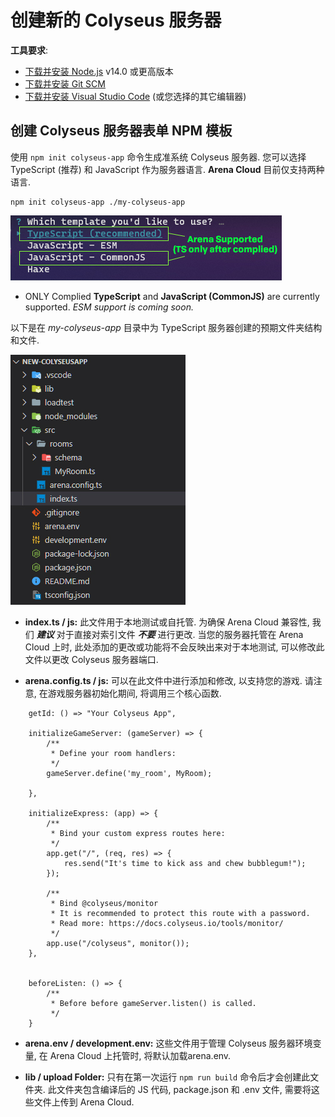 # 创建新的 Colyseus 服务器

**工具要求**:

- [下载并安装 Node.js](https://nodejs.org/) v14.0 或更高版本
- [下载并安装 Git SCM](https://git-scm.com/downloads)
- [下载并安装 Visual Studio Code](https://code.visualstudio.com/) (或您选择的其它编辑器)

## 创建 Colyseus 服务器表单 NPM 模板

使用 `npm init colyseus-app` 命令生成准系统 Colyseus 服务器. 您可以选择 TypeScript (推荐) 和 JavaScript 作为服务器语言. **Arena Cloud** 目前仅支持两种语言.

```
npm init colyseus-app ./my-colyseus-app
```

![NPM Selection](../../images/arena-app-support.jpg)

- ONLY Complied **TypeScript** and **JavaScript (CommonJS)** are currently supported. *ESM support is coming soon.*

以下是在 *my-colyseus-app* 目录中为 TypeScript 服务器创建的预期文件夹结构和文件.

![NPM Code](../../images/new-arena-server-code.jpg)

- **index.ts / js:** 此文件用于本地测试或自托管. 为确保 Arena Cloud 兼容性, 我们 ***建议*** 对于直接对索引文件 ***不要*** 进行更改. 当您的服务器托管在 Arena Cloud 上时, 此处添加的更改或功能将不会反映出来对于本地测试, 可以修改此文件以更改 Colyseus 服务器端口.

- **arena.config.ts / js:** 可以在此文件中进行添加和修改, 以支持您的游戏. 请注意, 在游戏服务器初始化期间, 将调用三个核心函数.

```
    getId: () => "Your Colyseus App",

    initializeGameServer: (gameServer) => {
        /**
         * Define your room handlers:
         */
        gameServer.define('my_room', MyRoom);

    },

    initializeExpress: (app) => {
        /**
         * Bind your custom express routes here:
         */
        app.get("/", (req, res) => {
            res.send("It's time to kick ass and chew bubblegum!");
        });

        /**
         * Bind @colyseus/monitor
         * It is recommended to protect this route with a password.
         * Read more: https://docs.colyseus.io/tools/monitor/
         */
        app.use("/colyseus", monitor());
    },


    beforeListen: () => {
        /**
         * Before before gameServer.listen() is called.
         */
    }
```


- **arena.env / development.env:** 这些文件用于管理 Colyseus 服务器环境变量, 在 Arena Cloud 上托管时, 将默认加载arena.env.

- **lib / upload Folder:** 只有在第一次运行 ```npm run build``` 命令后才会创建此文件夹. 此文件夹包含编译后的 JS 代码, package.json 和 .env 文件, 需要将这些文件上传到 Arena Cloud.
